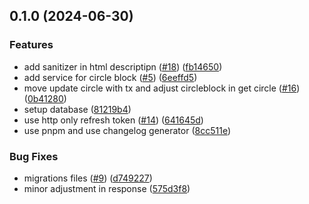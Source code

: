 

## 0.1.0 (2024-06-30)


### Features

* add sanitizer in html descriptipn ([#18](https://github.com/comimafun/catalog-api/issues/18)) ([fb14650](https://github.com/comimafun/catalog-api/commit/fb146506764a5c2dc5df5af2e87eba816b1f5c76))
* add service for circle block ([#5](https://github.com/comimafun/catalog-api/issues/5)) ([6eeffd5](https://github.com/comimafun/catalog-api/commit/6eeffd59998c711e48b207eff7a9f8a23450dd69))
* move update circle with tx and adjust circleblock in get circle ([#16](https://github.com/comimafun/catalog-api/issues/16)) ([0b41280](https://github.com/comimafun/catalog-api/commit/0b412807c1523ac80525edc9f5fee6cd50f3c9eb))
* setup database ([81219b4](https://github.com/comimafun/catalog-api/commit/81219b4d9924ef14b7fb0156d76a3b5fe415eafc))
* use http only refresh token ([#14](https://github.com/comimafun/catalog-api/issues/14)) ([641645d](https://github.com/comimafun/catalog-api/commit/641645d7e7ce89e68ff9123ef49bd830ba648769))
* use pnpm and use changelog generator ([8cc511e](https://github.com/comimafun/catalog-api/commit/8cc511ef4b6236c88b1f94c1551cd7d9cd4f584a))


### Bug Fixes

* migrations files ([#9](https://github.com/comimafun/catalog-api/issues/9)) ([d749227](https://github.com/comimafun/catalog-api/commit/d749227beec664f42e217bbdc51b51f1f7674cca))
* minor adjustment in response ([575d3f8](https://github.com/comimafun/catalog-api/commit/575d3f8c93c6d3e18cd5971eaeade0f105c9569b))
